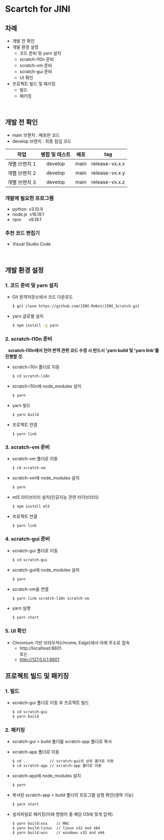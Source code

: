 # Scartch for JINI

## 차례
* 개발 전 확인
* 개발 환경 설정
    *  코드 준비 및 yarn  설치
    *  scratch-l10n 준비
    *  scratch-vm 준비
    *  scratch-gui 준비
    *  UI 확인
* 프로젝트 빌드 및 패키징
    * 빌드
    * 패키징

<br>

## 개발 전 확인

* main 브랜치 : 배포판 코드
* develop 브랜치 : 최종 점검 코드
  
|작업|병합 및 테스트|배포|tag|
|----|:------------:|-----|-----|
|개별 브랜치 1|develop|main|release-vx.x.x|
|개별 브랜치 2|develop|main|release-vx.x.y|
|개별 브랜치 3|develop|main|release-vx.x.z|

### 개발에 필요한 프로그램
* python&nbsp;&nbsp;v3.10.9
* node.js&nbsp;&nbsp;v16.19.1
* npm&nbsp;&nbsp;&nbsp;&nbsp;&nbsp;&nbsp;v8.19.1

### 추천 코드 편집기
* Visual Studio Code

<br>

## 개발 환경 설정
### 1. 코드 준비 및 yarn 설치
* Git 원격저장소에서 코드 다운로드
    ```bash
    $ git clone https://github.com/JINI-Robot/JINI_Scratch.git
    ```
* yarn 글로벌 설치
    ```bash
    $ npm install -g yarn
    ```

### 2. scratch-l10n 준비
**&nbsp;&nbsp;&nbsp;scratch-l10n에서 언어 번역 관련 코드 수정 시 반드시 'yarn build 및 'yarn link'를 진행할 것.**

* scratch-l10n 폴더로 이동
    ```bash
    $ cd scratch-l10n
    ```
* scratch-l10n에 node_modules 설치
    ```bash
    $ yarn
    ```
* yarn 빌드
    ```bash
    $ yarn build
    ```
* 프로젝트 연결
    ```
    $ yarn link
    ```

### 3. scratch-vm 준비

* scratch-vm 폴더로 이동
    ```bash
    $ cd scratch-vm
    ```
* scratch-vm에 node_modules 설치
    ```bash
    $ yarn
    ```
* ml5 라이브러리 설치(인공지능 관련 라이브러리)
    ```bash
    $ npm install ml5
    ```
* 프로젝트 연결
    ```bash
    $ yarn link
    ```

### 4. scratch-gui 준비

* scratch-gui 폴더로 이동
    ```bash
    $ cd scratch-gui
    ```
* scratch-gui에 node_modules 설치
    ```bash
    $ yarn
    ```
* scratch-vm을 연결
    ```bash
    $ yarn link scratch-l10n scratch-vm
    ```
* yarn 실행
    ```bash
    $ yarn start
    ```

### 5. UI 확인
* Chromium 기반 브라우저(chrome, Edge)에서 아래 주소로 접속
    * http://localhost:8601<br>
    또는
    * http://127.0.0.1:8601<br>

## 프로젝트 빌드 및 패키징
### 1. 빌드
* scratch-gui 폴더로 이동 후 프로젝트 빌드
    ```bash
    $ cd scratch-gui
    $ yarn build
    ```

### 2. 패키징
* scratch-gui > build 폴더를 scratch-app 폴더로 복사
* scratch-app 폴더로 이동
    ```bash
    $ cd ..          // scratch-gui의 상위 폴더로 이동
    $ cd scratch-app // scratch-app 폴더로 이동
    ```

* scratch-app에 node_modules 설치
    ```bash
    $ yarn
    ```

* 복사된 scratch-app > build 폴더의 프로그램 실행 확인(생략 가능)
    ```bash
    $ yarn start
    ```

* 설치파일로 패키징(아래 명령어 중 해당 OS에 맞게 입력)
    ```bash
    $ yarn build:osx    // MAC
    $ yarn build:linux  // linux x32 and x64
    $ yarn build:win    // windows x32 and x64 
    ```
